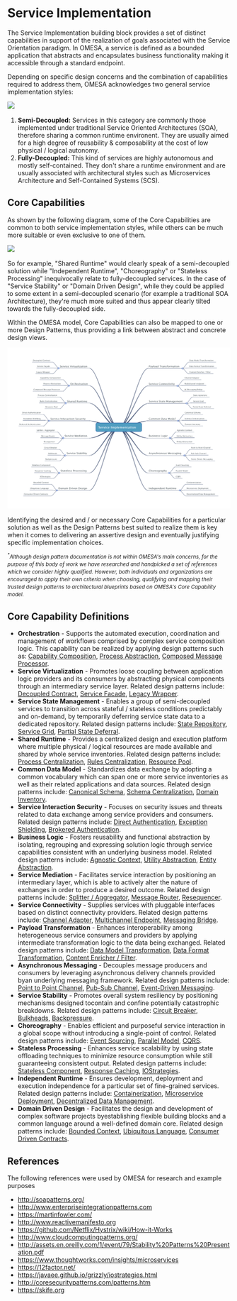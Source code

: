 # Service Implementation

The Service Implementation building block provides a set of distinct capabilities in support of the realization of goals associated with the Service Orientation paradigm. In OMESA, a service is defined as a bounded application that abstracts and encapsulates business functionality making it accessible through a standard endpoint.

Depending on specific design concerns and the combination of capabilities required to address them, OMESA acknowledges two general service implementation styles: 

![](/images/omesa_service_implementation_1.png)

1. **Semi-Decoupled:** Services in this category are commonly those implemented under traditional Service Oriented Architectures (SOA), therefore sharing a common runtime environent. They are usually aimed for a high degree of reusability & composability at the cost of low physical / logical autonomy. 
2. **Fully-Decoupled:** This kind of services are highly autonomous and mostly self-contained. They don't share a runtime environment and are usually associated with architectural styles such as Microservices Architecture and Self-Contained Systems (SCS).

## Core Capabilities

As shown by the following diagram, some of the Core Capabilities are common to both service implementation styles, while others can be much more suitable or even exclusive to one of them. 

![](/images/omesa_service_implementation_2.png)

So for example, "Shared Runtime" would clearly speak of a semi-decoupled solution while "Independent Runtime", "Choreography" or "Stateless Processing" inequivocally relate to fully-decoupled services. In the case of "Service Stability" or "Domain Driven Design", while they could be applied to some extent in a semi-decoupled scenario (for example a traditional SOA Architecture), they're much more suited and thus appear clearly tilted towards the fully-decoupled side.

Within the OMESA model, Core Capabilities can also be mapped to one or more Design Patterns, thus providing a link between abstract and concrete design views. 

![](/images/omesa_service_implementation_3.png)

Identifying the desired and / or necessary Core Capabilities for a particular solution as well as the Design Patterns best suited to realize them is key when it comes to delivering an assertive design and eventually justifying specific implementation choices. 

<i><small><sup>*</sup>Although design pattern documentation is not within OMESA's main concerns, for the purpose of this body of work we have researched and handpicked a set of references which we consider highly qualified. However, both individuals and organizations are encouraged to apply their own criteria when choosing, qualifying and mapping their trusted design patterns to architectural blueprints based on OMESA's Core Capability model.</small></i>

## Core Capability Definitions

* **Orchestration** - Supports the automated execution, coordination and management of workflows comprised by complex service composition logic. This capability can be realized by applying design patterns such as: [Capability Composition][link1], [Process Abstraction][link2], [Composed Message Processor][link3].
* **Service Virtualization** - Promotes loose coupling between application logic providers and its consumers by abstracting physical components through an intermediary service layer. Related design patterns include: [Decoupled Contract][link4], [Service Facade][link5], [Legacy Wrapper][link6].
* **Service State Management** - Enables a group of semi-decoupled services to transition across stateful / stateless conditions predictably and on-demand, by temporarily deferring service state data to a dedicated repository. Related design patterns include: [State Repository][link7], [Service Grid][link8], [Partial State Deferral][link9].
* **Shared Runtime** - Provides a centralized design and execution platform where multiple physical / logical resources are made available and shared by whole service inventories. Related design patterns include: [Process Centralization][link10], [Rules Centralization][link11], [Resource Pool][link12].
* **Common Data Model** - Standardizes data exchange by adopting a common vocabulary which can span one or more service inventories as well as their related applications and data sources. Related design patterns include: [Canonical Schema][link13], [Schema Centralization][link14], [Domain Inventory][link15].
* **Service Interaction Security** - Focuses on security issues and threats related to data exchange among service providers and consumers. Related design patterns include: [Direct Authentication][link16], [Exception Shielding][link17], [Brokered Authentication][link18].
* **Business Logic** - Fosters reusability and functional abstraction by isolating, regrouping and expressing solution logic through service capabilities consistent with an underlying business model. Related design patterns include: [Agnostic Context][link19], [Utility Abstraction][link20], [Entity Abstraction][link21].
* **Service Mediation** - Facilitates service interaction by positioning an intermediary layer, which is able to actively alter the nature of exchanges in order to produce a desired outcome. Related design patterns include: [Splitter / Aggregator][link22], [Message Router][link23], [Resequencer][link24].
* **Service Connectivity** - Supplies services with pluggable interfaces based on distinct connectivity providers. Related design patterns include: [Channel Adapter][link25], [Multichannel Endpoint][link26], [Messaging Bridge][link27].
* **Payload Transformation** - Enhances interoperability among heterogeneous service consumers and providers by applying intermediate transformation logic to the data being exchanged. Related design patterns include: [Data Model Transformation][link28], [Data Format Transformation][link29], [Content Enricher / Filter][link30].
* **Asynchronous Messaging** - Decouples message producers and consumers by leveraging asynchronous delivery channels provided byan underlying messaging framework. Related design patterns include: [Point to Point Channel][link31], [Pub-Sub Channel][link32], [Event-Driven Messaging][link33].
* **Service Stability** - Promotes overall system resiliency by positioning mechanisms designed tocontain and confine potentially catastrophic breakdowns. Related design patterns include: [Circuit Breaker][link34], [Bulkheads][link35], [Backpressure][link36].
* **Choreography** - Enables efficient and purposeful service interaction in a global scope without introducing a single-point of control. Related design patterns include: [Event Sourcing][link37], [Parallel Model][link38], [CQRS][link39].
* **Stateless Processing** - Enhances service scalability by using state offloading techniques to minimize resource consumption while still guaranteeing consistent output. Related design patterns include: [Stateless Component][link40], [Response Caching][link41], [IOStrategies][link42].
* **Independent Runtime** - Ensures development, deployment and execution independence for a particular set of fine-grained services. Related design patterns include: [Containerization][link43], [Microservice Deployment][link44], [Decentralized Data Management][link45].
* **Domain Driven Design** - Facilitates the design and development of complex software projects byestablishing flexible building blocks and a common language around a well-defined domain core. Related design patterns include: [Bounded Context][link46], [Ubiquitous Language][link47], [Consumer Driven Contracts][link48].

## References

The following references were used by OMESA for research and example purposes

* http://soapatterns.org/		
* http://www.enterpriseintegrationpatterns.com		
* https://martinfowler.com/		
* http://www.reactivemanifesto.org		
* https://github.com/Netflix/Hystrix/wiki/How-it-Works	
* http://www.cloudcomputingpatterns.org/	
* http://assets.en.oreilly.com/1/event/79/Stability%20Patterns%20Presentation.pdf	
* https://www.thoughtworks.com/insights/microservices	
* https://12factor.net/	
* https://javaee.github.io/grizzly/iostrategies.html
* http://coresecuritypatterns.com/patterns.htm		
* https://skife.org

[link1]: <http://soapatterns.org/design_patterns/capability_composition>
[link2]: <http://soapatterns.org/design_patterns/process_abstraction>
[link3]: <http://www.enterpriseintegrationpatterns.com/patterns/messaging/DistributionAggregate.html>
[link4]: <http://soapatterns.org/design_patterns/decoupled_contract>
[link5]: <soapatterns.org/design_patterns/service_facade>
[link6]: <soapatterns.org/design_patterns/legacy_wrapper>
[link7]: <soapatterns.org/design_patterns/state_repository>
[link8]: <soapatterns.org/design_patterns/service_grid>
[link9]: <soapatterns.org/design_patterns/partial_state_deferral>
[link10]: <soapatterns.org/design_patterns/process_centralization>
[link11]: <soapatterns.org/design_patterns/rules_centralization>
[link12]: <https://martinfowler.com/bliki/ResourcePool.html>
[link13]: <soapatterns.org/design_patterns/canonical_schema>
[link14]: <soapatterns.org/design_patterns/schema_centralization>
[link15]: <soapatterns.org/design_patterns/domain_inventory>
[link16]: <soapatterns.org/design_patterns/direct_authentication>
[link17]: <soapatterns.org/design_patterns/exception_shielding>
[link18]: <soapatterns.org/design_patterns/brokered_authentication>
[link19]: <soapatterns.org/design_patterns/agnostic_context>
[link20]: <soapatterns.org/design_patterns/utility_abstraction>
[link21]: <soapatterns.org/design_patterns/entity_abstraction>
[link22]: <www.enterpriseintegrationpatterns.com/patterns/messaging/Sequencer.html>
[link23]: <www.enterpriseintegrationpatterns.com/patterns/messaging/MessageRouter.html>
[link24]: <www.enterpriseintegrationpatterns.com/patterns/messaging/Resequencer.html>
[link25]: <www.enterpriseintegrationpatterns.com/patterns/messaging/ChannelAdapter.html>
[link26]: <soapatterns.org/design_patterns/multi_channel_endpoint>
[link27]: <www.enterpriseintegrationpatterns.com/patterns/messaging/MessagingBridge.html>
[link28]: <soapatterns.org/design_patterns/data_model_transformation>
[link29]: <soapatterns.org/design_patterns/data_format_transformation>
[link30]: <www.enterpriseintegrationpatterns.com/patterns/messaging/DataEnricher.html>
[link31]: <www.enterpriseintegrationpatterns.com/patterns/messaging/PointToPointChannel.html>
[link32]: <www.enterpriseintegrationpatterns.com/patterns/messaging/PublishSubscribeChannel.html>
[link33]: <soapatterns.org/design_patterns/event_driven_messaging>
[link34]: <https://martinfowler.com/bliki/CircuitBreaker.html>
[link35]: <https://skife.org/architecture/fault-tolerance/2009/12/31/bulkheads.html>
[link36]: <www.reactivemanifesto.org/glossary#Back-Pressure>
[link37]: <https://martinfowler.com/eaaDev/EventSourcing.html>
[link38]: <https://martinfowler.com/eaaDev/ParallelModel.html>
[link39]: <https://martinfowler.com/bliki/CQRS.html>
[link40]: <www.cloudcomputingpatterns.org/stateless_component/>
[link41]: <soapatterns.org/candidate_patterns/response_caching>
[link42]: <https://javaee.github.io/grizzly/iostrategies.html>
[link43]: <soapatterns.org/design_patterns/containerization>
[link44]: <soapatterns.org/design_patterns/microservice_deployment>
[link45]: <https://martinfowler.com/articles/microservices.html#DecentralizedDataManagement>
[link46]: <https://martinfowler.com/bliki/BoundedContext.html>
[link47]: <https://martinfowler.com/bliki/UbiquitousLanguage.html>
[link48]: <https://martinfowler.com/articles/consumerDrivenContracts.html>



